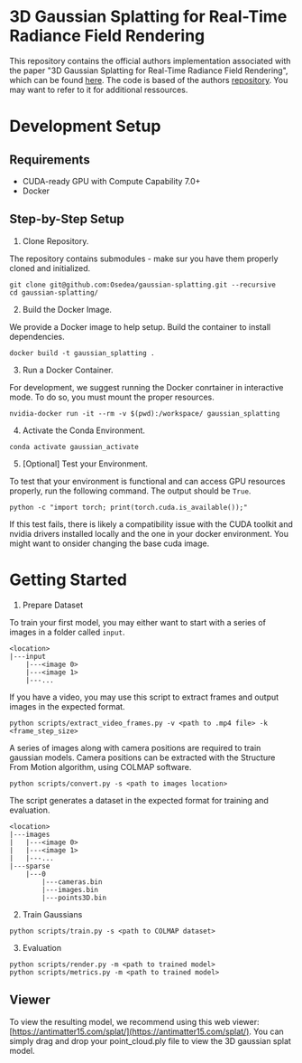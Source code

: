 # 3D Gaussian Splatting for Real-Time Radiance Field Rendering

This repository contains the official authors implementation associated with the paper "3D Gaussian Splatting for Real-Time Radiance Field Rendering", which can be found [here](https://repo-sam.inria.fr/fungraph/3d-gaussian-splatting/). The code is based of the authors [repository](https://github.com/graphdeco-inria/gaussian-splatting). You may want to refer to it for additional ressources. 

# Development Setup

## Requirements

- CUDA-ready GPU with Compute Capability 7.0+
- Docker 

## Step-by-Step Setup

1. Clone Repository. 

The repository contains submodules - make sur you have them properly cloned and
initialized. 

```shell
git clone git@github.com:Osedea/gaussian-splatting.git --recursive
cd gaussian-splatting/
```

2. Build the Docker Image.

We provide a Docker image to help setup. Build the container to install 
dependencies. 

```shell
docker build -t gaussian_splatting . 
```

3. Run a Docker Container.

For development, we suggest running the Docker conrtainer in interactive mode. 
To do so, you must mount the proper resources. 

```shell
nvidia-docker run -it --rm -v $(pwd):/workspace/ gaussian_splatting 
```

4. Activate the Conda Environment.

```shell
conda activate gaussian_activate
```

5. [Optional] Test your Environment. 

To test that your environment is functional and can access GPU resources 
properly, run the following command. The output should be `True`.

```shell
python -c "import torch; print(torch.cuda.is_available());"
```

If this test fails, there is likely a compatibility issue with the CUDA toolkit 
and nvidia drivers installed locally and the one in your docker environment. 
You might want to onsider changing the base cuda image. 


# Getting Started

1. Prepare Dataset

To train your first model, you may either want to start with a series of images
in a folder called `input`. 

```
<location>
|---input
    |---<image 0>
    |---<image 1>
    |---...
```

If you have a video, you may use this script to extract frames and output images
in the expected format. 

```shell
python scripts/extract_video_frames.py -v <path to .mp4 file> -k <frame_step_size>
```

A series of images along with camera positions are required to train gaussian 
models. Camera positions can be extracted with the Structure From Motion
algorithm, using COLMAP software. 

```shell
python scripts/convert.py -s <path to images location>
```

The script generates a dataset in the expected format for training and 
evaluation. 
```
<location>
|---images
|   |---<image 0>
|   |---<image 1>
|   |---...
|---sparse
    |---0
        |---cameras.bin
        |---images.bin
        |---points3D.bin
```

2. Train Gaussians

```shell
python scripts/train.py -s <path to COLMAP dataset>
```

3. Evaluation

```shell
python scripts/render.py -m <path to trained model>
python scripts/metrics.py -m <path to trained model> 
```

## Viewer

To view the resulting model, we recommend using this web viewer:
[https://antimatter15.com/splat/](https://antimatter15.com/splat/). You can 
simply drag and drop your point_cloud.ply file to view the 3D gaussian splat 
model.
